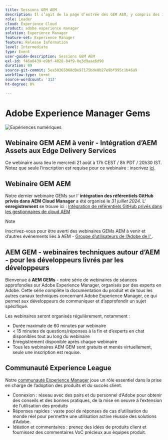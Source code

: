 ```yaml
---
title: Sessions GEM AEM
description: Il s’agit de la page d’entrée des GEM AEM, y compris des informations sur la série de webinaires et les informations d’enregistrement, les webinaires précédents et à venir.
role: Leader
cloud: Experience Cloud
product: adobe experience manager
solution: Experience Manager
feature-set: Experience Manager
feature: Release Information
level: Intermediate
type: Event
user-guide-description: Sessions GEM AEM
exl-id: f46a8439-e9bf-4828-84f9-0e3d9aae6d90
duration: 89
source-git-commit: 5ea58365068d0e97175bde8b27e9bf995c1b46a9
workflow-type: tm+mt
source-wordcount: '312'
ht-degree: 0%

---
```


# Adobe Experience Manager Gems

<img alt="Expériences numériques" src="./assets/ADX_Gems.png"/>

## Webinaire GEM AEM à venir - Intégration d’AEM Assets aux Edge Delivery Services

Ce webinaire aura lieu le mercredi 21 août à 17h CEST / 8h PDT / 20h30 IST. Notez que seule l’inscription est requise pour ce webinaire : inscrivez [ici](https://adobe.ly/3LTT3hg).

<!--  Remove the comment marks, and put the upcoming event in the below table

<table style="max-width: 1214px;">
<tr>
  <td style="vertical-align: top;">
    <a href="https://www.youtube.com/watch?v=f1T9XU9TCJU">
      <img alt="Experience League LIVE Oct 25" src="assets/Oct25_2022_exl_live_banner_web_1920_WebBanner.png">
    </a>
    <div>
      <a href="https://www.youtube.com/watch?v=f1T9XU9TCJU">
        <strong>Deliver the right offer at the right time with decision management</strong>
      </a>
      <br/><em>with Sandra Hausmann, Ben Tepfer, Brandon Poyfair, and Jason Hickey</em>
      <br/><em>October 25, 2022</em>
    </div>
  </td>
</tr>
</table>

-->

## Webinaire GEM AEM

Notre dernier webinaire GEMs sur l’ **intégration des référentiels GitHub privés dans AEM Cloud Manager** a été organisé le *31 juillet 2024*.
L&#39; **enregistrement** se trouve ici :
[Intégration de référentiels GitHub privés dans les gestionnaires de cloud AEM](gems2024/private-github-for-aem-cloud-manager.md)

>[!NOTE]
>
> Inscrivez-vous pour être averti des webinaires GEMs AEM à venir et d’autres événements liés à AEM - [Groupe d’utilisateurs de l’Adobe de l’ ](https://aem-augs.adobe.com/).

## AEM GEM - webinaires techniques autour d’AEM - pour les développeurs livrés par les développeurs

Bienvenue à **AEM GEMs** - notre série de webinaires de séances approfondies sur Adobe Experience Manager, organisés par des experts en Adobe. Cette série complète la documentation du produit et de tous les autres canaux techniques concernant Adobe Experience Manager, ce qui permet aux développeurs de communiquer et d’approfondir un sujet spécifique.

Les webinaires seront organisés régulièrement, notamment :

* Durée maximale de 60 minutes par webinaire
* &lt; 15 minutes de questions/réponses à la fin et d’experts en chat disponibles tout au long du webinaire
* Enregistrement disponible après chaque webinaire
* Tous les webinaires AEM GEM sont gratuits et menés virtuellement, seule une inscription est requise.

## Communauté Experience League

Notre [communauté Experience Manager](https://experienceleaguecommunities.adobe.com/t5/adobe-experience-manager/ct-p/adobe-experience-manager-community?profile.language=fr) joue un rôle essentiel dans la prise en charge de l’adoption des produits et du succès client.

* Connexion : réseau avec des pairs et du personnel d’Adobe pour obtenir des conseils et des bonnes pratiques, de la mise en oeuvre à l’extension de l’utilisation des produits
* Réponses rapides : vaste pool de réponses de cas d’utilisation du monde réel pour permettre une utilisation active réussie des solutions d’Adobe.
* Idéation et commentaires : prenez des idées de produits client et fournissez des commentaires VoC précieux aux équipes produit.
